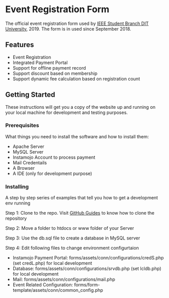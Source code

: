# Event Registration Form

The official event registration form used by [IEEE Student Branch DIT University](https://ieeeditu.org.in/), 2019.
The form is in used since September 2018.

## Features
* Event Registration
* Integrated Payment Portal
* Support for offline payment record
* Support discount based on membership
* Support dynamic fee calculation based on registration count

## Getting Started
These instructions will get you a copy of the website up and running on your local machine for development and testing purposes.

### Prerequisites

What things you need to install the software and how to install them:
* Apache Server
* MySQL Server
* Instamojo Account to process payment
* Mail Credentails
* A Browser
* A IDE (only for development purpose)

### Installing

A step by step series of examples that tell you how to get a development env running

Step 1: Clone to the repo. Visit [GitHub Guides](https://help.github.com/articles/cloning-a-repository/) to know how to clone the repository

Step 2: Move a folder to htdocs or www folder of your Server 

Step 3: Use the db.sql file to create a database in MySQL server

Step 4: Edit following files to change environment configurtaion
   - Instamojo Payment Portal: forms/assets/conn/configurations/credS.php (set credL.php) for local development
   - Database: forms/assets/conn/configurations/srvdb.php (set lcldb.php) for local development
   - Mail: forms/assets/conn/configurations/mail.php
   - Event Related Configuration: forms/form-template/assets/conn/common_config.php
